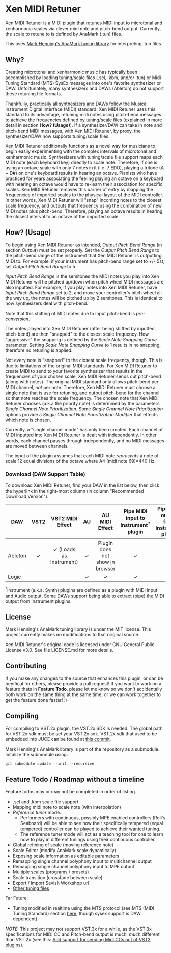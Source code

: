 # Xen MIDI Retuner

Xen MIDI Retuner is a MIDI plugin that retunes MIDI input to microtonal and xenharmonic scales via clever midi note and pitch-bend output. Currently, the scale to retune to is defined by AnaMark (.tun) files.

This uses [Mark Henning's AnaMark tuning library](https://github.com/zardini123/AnaMark-Tuning-Library) for interpreting .tun files.

## Why?

Creating microtonal and xenharmonic music has typically been accomplished by loading tuning/scale files (.scl, .kbm, and/or .tun) or Midi Tuning Standard (MTS) SysEx messages into one's favorite synthesizer or DAW. Unfortunately, many synthesizers and DAWs (Ableton) do not support these retuning file formats.

Thankfully, practically all synthesizers and DAWs follow the Musical Instrument Digital Interface (MIDI) standard. Xen MIDI Retuner uses this standard to its advantage, retuning midi notes using pitch-bend messages to achieve the frequencies defined by tuning/scale files (explained in more detail in section **How? (Usage)**). If a synthesizer/DAW can take in note and pitch-bend MIDI messages, with Xen MIDI Retuner, by proxy, the synthesizer/DAW now supports tuning/scale files.

Xen MIDI Retuner additionally functions as a novel way for musicians to begin easily experimenting with the complex intervals of microtonal and xenharmonic music. Synthesizers with tuning/scale file support maps each MIDI note (each keyboard key) directly to scale note. Therefore, if one is using an octave scale with only 7 notes in it (i.e. 7 EDO), playing a tritone (A + D#) on one's keyboard results in hearing an octave. Pianists who have practiced for years associating the feeling playing an octave on a keyboard with hearing an octave would have to re-learn their association for specific scales. Xen MIDI Retuner removes this barrier of entry by mapping the frequencies of imported scales to the physical layout of the MIDI controller. In other words, Xen MIDI Retuner will "snap" incoming notes to the closest scale frequency, and outputs that frequency using the combination of new MIDI notes plus pitch-bend. Therefore, playing an octave results in hearing the closest interval to an octave of the imported scale.

## How? (Usage)

To begin using Xen MIDI Retuner as intended, _Output Pitch Bend Range_ (in section _Output_) must be set properly. Set the _Output Pitch Bend Range_ to the pitch-bend range of the instrument that Xen MIDI Retuner is outputting MIDI to. For example, if your instrument has pitch-bend range set to +/- 5st, set _Output Pitch Bend Range_ to 5.

_Input Pitch Bend Range_ is the semitones the MIDI notes you play into Xen MIDI Retuner will he pitched up/down when pitch wheel MIDI messages are also inputted. For example, if you play notes into Xen MIDI Retuner, have _Input Pitch Bend Range_ set to 2, and move your controller's pitch wheel all the way up, the notes will be pitched up by 2 semitones. This is identical to how synthesizers deal with pitch-bend.

Note that this shifting of MIDI notes due to input pitch-bend is _pre-conversion_.

The notes played into Xen MIDI Retuner (after being shifted by inputted pitch-bend) are then "snapped" to the closest scale frequency. How "aggressive" the snapping is defined by the _Scale Note Snapping Curve_ parameter. Setting _Scale Note Snapping Curve_ to 1 results in no snapping, therefore no retuning is applied.

Not every note is "snapped" to the closest scale frequency, though. This is due to limitations of the original MIDI standards. For Xen MIDI Retuner to create MIDI to send to your favorite synthesizer that results in the frequencies of your chosen scale, Xen MIDI Retuner sends out pitch-bend (along with notes). The original MIDI standard only allows pitch-bend per MIDI channel, _not_ per note. Therefore, Xen MIDI Retuner must choose a single note that is use for retuning, and output pitch-bend for the channel so that note reaches the scale frequency. The chosen note that Xen MIDI Retuner chooses (a.k.a the priority note) is determined by the parameters _Single Channel Note Prioritization_. Some _Single Channel Note Prioritization_ options provide a _Single Channel Note Prioritization Modifier_ that effects which note is chosen.

Currently, a "single channel mode" has only been created. Each channel of MIDI inputted into Xen MIDI Retuner is dealt with independently. In other words, each channel passes through independently, and no MIDI messages are moved between channels.

The input of the plugin assumes that each MIDI note _represents_ a note of scale 12 equal divisions of the octave where A4 (midi note 69)=440 Hz.

### Download (DAW Support Table)

To download Xen MIDI Retuner, find your DAW in the list below, then click the hyperlink in the right-most column (in column "Recommended Download Version").

| DAW     | VST2 |    VST2 MIDI Effect     | AU  |         AU MIDI Effect          | Pipe MIDI input to Instrument<sup>\*</sup> plugin | Pipe MIDI output from Instrument plugin | Recommended Download Version |
| ------- | :--: | :---------------------: | :-: | :-----------------------------: | :-----------------------------------------------: | :-------------------------------------: | :--------------------------: |
| Ableton |  ✓   | ✓ (Loads as Instrument) |  ✓  | Plugin does not show in browser |                         ✓                         |                    ✓                    |       VST2 Instrument        |
| Logic   |      |                         |  ✓  |                ✓                |                         ✓                         |                                         |        AU MIDI Effect        |

<sup>\*</sup>Instrument (a.k.a. Synth) plugins are defined as a plugin with MIDI input and Audio output. Some DAWs support being able to extract (pipe) the MIDI output from Instrument plugins.

## License

Mark Henning's AnaMark tuning library is under the MIT license. This project currently makes no modifications to that original source.

Xen MIDI Retuner's original code is licensed under GNU General Public License v3.0. See file LICENSE.md for more details.

## Contributing

If you make any changes to the source that enhances this plugin, or can be benifical for others, please provide a pull request! If you want to work on a feature thats in **Feature Todo**, please let me know so we don't accidentally both work on the same thing at the same time, or we can work together to get the feature done faster! :)

## Compiling

For compiling to VST.2x plugin, the VST.2x SDK is needed. The global path for VST.2x sdk must be set your VST.2x sdk. VST.2x sdk that used to be embedded into JUCE can be found at [this commit](https://github.com/WeAreROLI/JUCE/tree/8317738112ccceb2c58deac3e4bb167c62682916/modules/juce_audio_processors/format_types/VST3_SDK/pluginterfaces).

Mark Henning's AnaMark library is part of the repository as a submodule. Initalize the submodule using:

`git submodule update --init --recursive`

## Feature Todo / Roadmap without a timeline

Feature todos may or may not be completed in order of listing.

- .scl and .kbm scale file support
- Mapping midi note to scale note (with interpolation)
- _Reference tuner_ mode.
  - Performers with continuous, possibly MPE enabled controllers (Roli's Seaboard) will be able to see how their specifically tempered (equal tempered) controller can be played to achieve their wanted tuning.
  - The reference tuner mode will act as a teaching tool for one to learn how to play in different tunings using their continuous controller.
- Global refining of scale (moving reference note)
- Scale Editor (modify AnaMark scale dynamically)
- Exposing scale information as editable parameters
- Remapping single channel polyphony input to multichannel output
- Remapping single channel polyphony input to MPE output
- Multiple scales (programs / presets)
- Scale transition (crossfade between scale)
- Export / import Sevish Workshop url
- [Other tuning files](https://hpi.zentral.zone/filetypes)

Far Future:

- Tuning modified in realtime using the MTS protocol (see MTS (MIDI Tuning Standard) section [here](https://www.midi.org/articles-old/microtuning-and-alternative-intonation-systems), though sysex support is DAW dependent)

_NOTE:_ This project may not support VST.3x for a while, as the VST.3x specifications for MIDI CC and Pitch-bend output is much, _much_ different than VST.2x (see this: [Add support for sending Midi CCs out of VST3 plugins](https://forum.juce.com/t/add-support-for-sending-midi-ccs-out-of-vst3-plugins/35781)).
